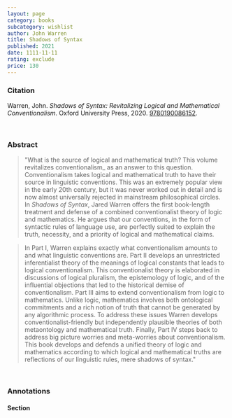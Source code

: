 ```yaml
---
layout: page
category: books
subcategory: wishlist
author: John Warren
title: Shadows of Syntax
published: 2021
date: 1111-11-11
rating: exclude
price: 130
---
```


### Citation

Warren, John. *Shadows of Syntax: Revitalizing Logical and Mathematical Conventionalism*. Oxford University Press, 2020. [9780190086152](https://global.oup.com/academic/product/shadows-of-syntax-9780190086152).

<br>

### Abstract

> "What is the source of logical and mathematical truth? This volume revitalizes conventionalism_ as an answer to this question. Conventionalism takes logical and mathematical truth to have their source in linguistic conventions. This was an extremely popular view in the early 20th century, but it was never worked out in detail and is now almost universally rejected in mainstream philosophical circles. In _Shadows of Syntax_, Jared Warren offers the first book-length treatment and defense of a combined conventionalist theory of logic and mathematics. He argues that our conventions, in the form of syntactic rules of language use, are perfectly suited to explain the truth, necessity, and a priority of logical and mathematical claims.  

> In Part I, Warren explains exactly what conventionalism amounts to and what linguistic conventions are. Part II develops an unrestricted inferentialist theory of the meanings of logical constants that leads to logical conventionalism. This conventionalist theory is elaborated in discussions of logical pluralism, the epistemology of logic, and of the influential objections that led to the historical demise of conventionalism. Part III aims to extend conventionalism from logic to mathematics. Unlike logic, mathematics involves both ontological commitments and a rich notion of truth that cannot be generated by any algorithmic process. To address these issues Warren develops conventionalist-friendly but independently plausible theories of both metaontology and mathematical truth. Finally, Part IV steps back to address big picture worries and meta-worries about conventionalism. This book develops and defends a unified theory of logic and mathematics according to which logical and mathematical truths are reflections of our linguistic rules, mere shadows of syntax."

<br>

### Annotations

#### Section

<br>
